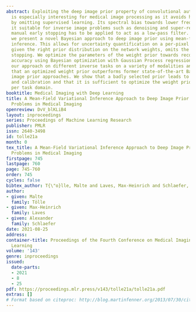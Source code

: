 ```yaml
---
abstract: Exploiting the deep image prior property of convolutional auto-encoder networks
  is especially interesting for medical image processing as it avoids hallucinations
  by omitting supervised learning. Its spectral bias towards lower frequencies makes
  it suitable for inverse image problems such as denoising and super-resolution, but
  manual early stopping has to be applied to act as a low-pass filter. In this paper,
  we present a novel Bayesian approach to deep image prior using mean-field variational
  inference. This allows for uncertainty quantification on a per-pixel level and,
  given the right prior distribution on the network weights, omits the need for early
  stopping. We optimize the parameters of the weight prior towards reconstruction
  accuracy using Bayesian optimization with Gaussian Process regression. We evaluate
  our approach on different inverse tasks on a variety of modalities and demonstrate
  that an optimized weight prior outperforms former state-of-the-art Bayesian deep
  image prior approaches. We show that a badly selected prior leads to worse accuracy
  and calibration and that it is sufficient to optimize the weight prior parameter
  per task domain.
booktitle: Medical Imaging with Deep Learning
title: A Mean-Field Variational Inference Approach to Deep Image Prior for Inverse
  Problems in Medical Imaging
openreview: DvV_blKLiB4
layout: inproceedings
series: Proceedings of Machine Learning Research
publisher: PMLR
issn: 2640-3498
id: tolle21a
month: 0
tex_title: A Mean-Field Variational Inference Approach to Deep Image Prior for Inverse
  Problems in Medical Imaging
firstpage: 745
lastpage: 760
page: 745-760
order: 745
cycles: false
bibtex_author: T{\"o}lle, Malte and Laves, Max-Heinrich and Schlaefer, Alexander
author:
- given: Malte
  family: Tölle
- given: Max-Heinrich
  family: Laves
- given: Alexander
  family: Schlaefer
date: 2021-08-25
address:
container-title: Proceedings of the Fourth Conference on Medical Imaging with Deep
  Learning
volume: '143'
genre: inproceedings
issued:
  date-parts:
  - 2021
  - 8
  - 25
pdf: https://proceedings.mlr.press/v143/tolle21a/tolle21a.pdf
extras: []
# Format based on citeproc: http://blog.martinfenner.org/2013/07/30/citeproc-yaml-for-bibliographies/
---
```

